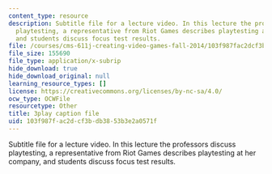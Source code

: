 ```yaml
---
content_type: resource
description: Subtitle file for a lecture video. In this lecture the professors discuss
  playtesting, a representative from Riot Games describes playtesting at her company,
  and students discuss focus test results.
file: /courses/cms-611j-creating-video-games-fall-2014/103f987fac2dcf3bdb3853b3e2a0571f_xQANWfUYeNg.srt
file_size: 155690
file_type: application/x-subrip
hide_download: true
hide_download_original: null
learning_resource_types: []
license: https://creativecommons.org/licenses/by-nc-sa/4.0/
ocw_type: OCWFile
resourcetype: Other
title: 3play caption file
uid: 103f987f-ac2d-cf3b-db38-53b3e2a0571f
---
```

Subtitle file for a lecture video. In this lecture the professors discuss playtesting, a representative from Riot Games describes playtesting at her company, and students discuss focus test results.